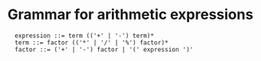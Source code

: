 # Grammar for arithmetic expressions

```
  expression ::= term (('+' | '-') term)*
  term ::= factor (('*' | '/' | '%') factor)*
  factor ::= ('+' | '-') factor | '(' expression ')'

```